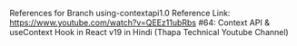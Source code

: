 References for Branch using-contextapi1.0 
Reference Link:
https://www.youtube.com/watch?v=QEEz11ubRbs
#64: Context API & useContext Hook in React v19 in Hindi (Thapa Technical
 Youtube Channel)